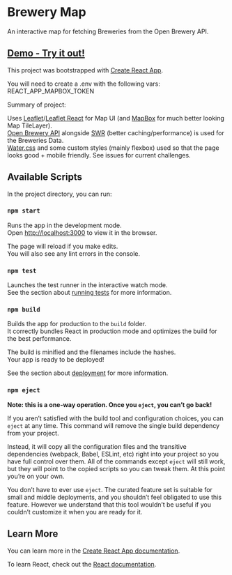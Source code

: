 # Brewery Map

An interactive map for fetching Breweries from the Open Brewery API.

## [Demo - Try it out!](https://blooming-thicket-58491.herokuapp.com/)

This project was bootstrapped with [Create React App](https://github.com/facebook/create-react-app).

You will need to create a .env with the following vars:
REACT_APP_MAPBOX_TOKEN

Summary of project:

Uses [Leaflet](https://leafletjs.com/)/[Leaflet React](https://react-leaflet.js.org/) for Map UI (and [MapBox](https://www.mapbox.com/maps) for much better looking Map TileLayer).<br /> 
[Open Brewery API](https://www.openbrewerydb.org/) alongside [SWR](https://swr.vercel.app/) (better caching/performance) is used for the Breweries Data.<br /> 
[Water.css](https://watercss.kognise.dev/) and some custom styles (mainly flexbox) used so that the page looks good + mobile friendly. See issues for current challenges.<br />

## Available Scripts

In the project directory, you can run:

### `npm start`

Runs the app in the development mode.\
Open [http://localhost:3000](http://localhost:3000) to view it in the browser.

The page will reload if you make edits.\
You will also see any lint errors in the console.

### `npm test`

Launches the test runner in the interactive watch mode.\
See the section about [running tests](https://facebook.github.io/create-react-app/docs/running-tests) for more information.

### `npm build`

Builds the app for production to the `build` folder.\
It correctly bundles React in production mode and optimizes the build for the best performance.

The build is minified and the filenames include the hashes.\
Your app is ready to be deployed!

See the section about [deployment](https://facebook.github.io/create-react-app/docs/deployment) for more information.

### `npm eject`

**Note: this is a one-way operation. Once you `eject`, you can’t go back!**

If you aren’t satisfied with the build tool and configuration choices, you can `eject` at any time. This command will remove the single build dependency from your project.

Instead, it will copy all the configuration files and the transitive dependencies (webpack, Babel, ESLint, etc) right into your project so you have full control over them. All of the commands except `eject` will still work, but they will point to the copied scripts so you can tweak them. At this point you’re on your own.

You don’t have to ever use `eject`. The curated feature set is suitable for small and middle deployments, and you shouldn’t feel obligated to use this feature. However we understand that this tool wouldn’t be useful if you couldn’t customize it when you are ready for it.

## Learn More

You can learn more in the [Create React App documentation](https://facebook.github.io/create-react-app/docs/getting-started).

To learn React, check out the [React documentation](https://reactjs.org/).
